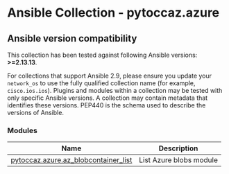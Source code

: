 # Ansible Collection - pytoccaz.azure

<!--start requires_ansible-->
## Ansible version compatibility

This collection has been tested against following Ansible versions: **>=2.13.13**.

For collections that support Ansible 2.9, please ensure you update your `network_os` to use the
fully qualified collection name (for example, `cisco.ios.ios`).
Plugins and modules within a collection may be tested with only specific Ansible versions.
A collection may contain metadata that identifies these versions.
PEP440 is the schema used to describe the versions of Ansible.
<!--end requires_ansible-->

<!--start collection content-->
### Modules
Name | Description
--- | ---
[pytoccaz.azure.az_blobcontainer_list](https://github.com/pytoccaz/ansible_azure/blob/master/docs/pytoccaz.azure.az_blobcontainer_list_module.rst)|List Azure blobs module

<!--end collection content-->
